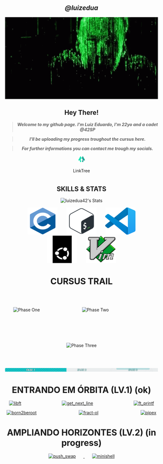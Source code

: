 
<div align = center>

## ___@luizedua___ 
![Matrix code / Neo wearing glasses](assets/neo.gif)
<div align = center>

## **Hey There!**
</div>

>___Welcome to my github page. I'm Luiz Eduardo, I'm 22yo and a cadet @42SP___

>___I'll be uploading my progress troughout the cursus here.___

>___For further informations you can contact me trough my socials.___

<a href="https://linktr.ee/luizedua42" target="_blank"><img  src=assets/icons8-linktree-48.png  title="LinkTree" height=25  ></a>

LinkTree
#
## SKILLS & STATS 
<div align=center>

![luizedua42's Stats](https://github-readme-stats.vercel.app/api?username=luizedua42&theme=jolly&show_icons=true&hide_border=true&count_private=true)

<img src=https://raw.githubusercontent.com/devicons/devicon/1119b9f84c0290e0f0b38982099a2bd027a48bf1/icons/c/c-original.svg title="C" height=90 width=100  hspace=14><img src=https://raw.githubusercontent.com/devicons/devicon/1119b9f84c0290e0f0b38982099a2bd027a48bf1/icons/bash/bash-original.svg title="bash" height=90 width=100  hspace=14><img src=https://raw.githubusercontent.com/devicons/devicon/1119b9f84c0290e0f0b38982099a2bd027a48bf1/icons/vscode/vscode-original.svg title="VSCode" height=90 width=100  hspace=14><img src=https://raw.githubusercontent.com/devicons/devicon/1119b9f84c0290e0f0b38982099a2bd027a48bf1/icons/ubuntu/ubuntu-plain.svg title="Ubuntu" height=90 width=100  hspace=14><img src=https://raw.githubusercontent.com/devicons/devicon/1119b9f84c0290e0f0b38982099a2bd027a48bf1/icons/vim/vim-original.svg title="Vim" height=90 width=100  hspace=14>
</div>


# CURSUS TRAIL

<img title="Phase One" src="https://game.42sp.org.br/static/assets/achievements/phase_onem.png" hspace="0" vspace="50">
<img title="Phase Two"src="https://game.42sp.org.br/static/assets/achievements/phase_twon.png" hspace="135" vspace="50" >
<img title="Phase Three"src="https://game.42sp.org.br/static/assets/achievements/phase_threen.png" hspace="0" vspace="50">

  ![Progress Bar](assets/Screenshot%202023-09-17%20at%2017-33-46%2042%20Game.png)

# ENTRANDO EM ÓRBITA (LV.1) (ok)

<a href="https://github.com/luizedua42/42libft" target="_blank"><img src="https://game.42sp.org.br/static/assets/achievements/libftm.png" title ="libft" hspace = "0" ></a> 
<a href="https://github.com/luizedua42/42get_next_line" target="_blank"><img  src="https://game.42sp.org.br/static/assets/achievements/get_next_linem.png" title = "get_next_line" hspace = "130" ></a> 
<a href="https://github.com/luizedua42/42_printf" target="_blank"><img  src="https://game.42sp.org.br/static/assets/achievements/ft_printfe.png" title = "ft_printf" hspace = "0" ></a> 

<a href="https://github.com/luizedua42/42_born2beroot" target="_blank"><img  src="https://game.42sp.org.br/static/assets/achievements/born2berootm.png" title = "born2beroot" hspace = "0" ></a>
<a href="https://github.com/luizedua42/42_fract-ol" target="_blank"><img  src="https://game.42sp.org.br/static/assets/achievements/fract-olm.png" title = "fract-ol" hspace = "135" ></a>
<a href="https://github.com/luizedua42/42_pipex" target="_blank"><img src="https://game.42sp.org.br/static/assets/achievements/pipexe.png" title = "pipex" hspace = "0" ></a>

# AMPLIANDO HORIZONTES (LV.2) (in progress)

<a href="https://github.com/luizedua42/42_push_swap" target="_blank"><img  src="https://game.42sp.org.br/static/assets/achievements/push_swape.png" title = "push_swap" hspace = "25" >
<a href="https://github.com/luizedua42/42_minishell" target="_blank"><img  src="https://game.42sp.org.br/static/assets/achievements/minishelln.png" title = "minishell" hspace = "25" >

#

  

